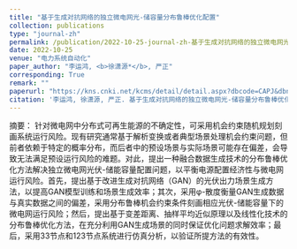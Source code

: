```yaml
---
title: "基于生成对抗网络的独立微电网光-储容量分布鲁棒优化配置"
collection: publications
type: "journal-zh"
permalink: /publication/2022-10-25-journal-zh-基于生成对抗网络的独立微电网光-储容量分布鲁棒优化配置
date: 2022-10-25
venue: "电力系统自动化"
paper_author: "李运鸿, <b>徐潇源*</b>, 严正"
corresponding: True
remark: ""
paperurl: "https://kns.cnki.net/kcms/detail/detail.aspx?dbcode=CAPJ&dbname=CAPJLAST&filename=DLXT20221021002&uniplatform=NZKPT&v=JjENo4CVsXAv46UafcJ9p2d9yknFJzePHC1Wk5TPFNW-jaPUM3lZBXDnY0I13FBx"
citation: '李运鸿, 徐潇源, 严正. 基于生成对抗网络的独立微电网光-储容量分布鲁棒优化配置[J]. 电力系统自动化, 2022: 1-14.'
---
```


摘要：
针对微电网中分布式可再生能源的不确定性，可采用机会约束随机规划刻画系统运行风险。现有研究通常基于解析变换或者典型场景处理机会约束问题，但前者依赖于特定的概率分布，而后者中的预设场景与实际场景可能存在偏差，会导致无法满足预设运行风险的难题。对此，提出一种融合数据生成技术的分布鲁棒优化方法解决独立微电网光伏-储能容量配置问题，以平衡电源配置经济性与微电网运行风险。首先，提出基于改进生成对抗网络（GAN）的光伏出力场景生成方法，以提高GAN模型训练和场景生成效率；其次，采用φ-散度衡量GAN生成数据与真实数据之间的偏差，采用分布鲁棒机会约束条件刻画相应光伏-储能容量下的微电网运行风险；然后，提出基于变差距离、抽样平均近似原理以及线性化技术的分布鲁棒优化方法，在充分利用GAN生成场景的同时保证优化问题求解效率；最后，采用33节点和123节点系统进行仿真分析，以验证所提方法的有效性。